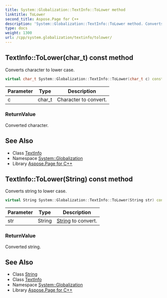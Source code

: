 ```yaml
---
title: System::Globalization::TextInfo::ToLower method
linktitle: ToLower
second_title: Aspose.Page for C++
description: 'System::Globalization::TextInfo::ToLower method. Converts character to lower case in C++.'
type: docs
weight: 1300
url: /cpp/system.globalization/textinfo/tolower/
---
```

## TextInfo::ToLower(char_t) const method


Converts character to lower case.

```cpp
virtual char_t System::Globalization::TextInfo::ToLower(char_t c) const
```


| Parameter | Type | Description |
| --- | --- | --- |
| c | char_t | Character to convert. |

### ReturnValue

Converted character.

## See Also

* Class [TextInfo](../)
* Namespace [System::Globalization](../../)
* Library [Aspose.Page for C++](../../../)
## TextInfo::ToLower(String) const method


Converts string to lower case.

```cpp
virtual String System::Globalization::TextInfo::ToLower(String str) const
```


| Parameter | Type | Description |
| --- | --- | --- |
| str | String | [String](../../../system/string/) to convert. |

### ReturnValue

Converted string.

## See Also

* Class [String](../../../system/string/)
* Class [TextInfo](../)
* Namespace [System::Globalization](../../)
* Library [Aspose.Page for C++](../../../)
